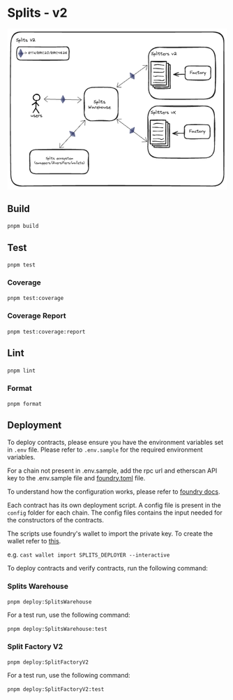# Splits - v2

![Architecture](docs/architecture.png)

## Build

`pnpm build`

## Test

`pnpm test`

### Coverage

`pnpm test:coverage`

### Coverage Report

`pnpm test:coverage:report`

## Lint

`pnpm lint`

### Format

`pnpm format`

## Deployment

To deploy contracts, please ensure you have the environment variables set in `.env` file. Please refer to `.env.sample`
for the required environment variables.

For a chain not present in .env.sample, add the rpc url and etherscan API key to the .env.sample file and
[foundry.toml](./foundry.toml) file.

To understand how the configuration works, please refer to [foundry docs](https://book.getfoundry.sh/cheatcodes/rpc).

Each contract has its own deployment script. A config file is present in the `config` folder for each chain. The config
files contains the input needed for the constructors of the contracts.

The scripts use foundry's wallet to import the private key. To create the wallet refer to [this](https://book.getfoundry.sh/reference/cast/cast-wallet-import).

e.g. `cast wallet import SPLITS_DEPLOYER --interactive`

To deploy contracts and verify contracts, run the following command:

### Splits Warehouse

`pnpm deploy:SplitsWarehouse`

For a test run, use the following command:

`pnpm deploy:SplitsWarehouse:test`

### Split Factory V2

`pnpm deploy:SplitFactoryV2`

For a test run, use the following command:

`pnpm deploy:SplitFactoryV2:test`
